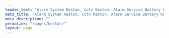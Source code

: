 ```yaml
---
header_text: "Alarm System Keston, Cctv Keston. Alarm Service Battery Keston"
meta_title: "Alarm System Keston, Cctv Keston. Alarm Service Battery Keston"
meta_description: ""
permalink: "/pages/keston/"
layout: page
---
```


